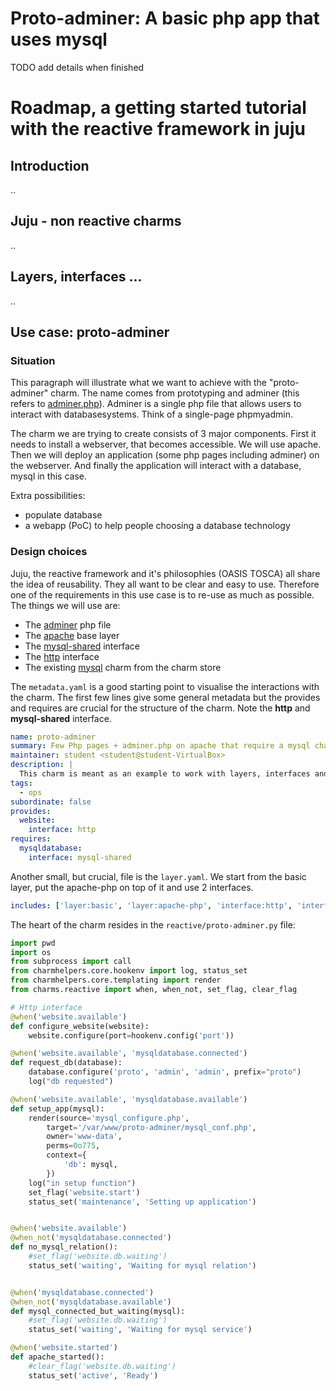 # Proto-adminer: A basic php app that uses mysql



TODO add details when finished

# Roadmap, a getting started tutorial with the reactive framework in juju

## Introduction

..

## Juju - non reactive charms

..

## Layers, interfaces ...

..

## Use case: proto-adminer

### Situation

This paragraph will illustrate what we want to achieve with the "proto-adminer" charm. The name comes from prototyping and adminer (this refers to [adminer.php](https://www.adminer.org/)). Adminer is a single php file that allows users to interact with databasesystems. Think of a single-page phpmyadmin. 

The charm we are trying to create consists of 3 major components. First it needs to install a webserver, that becomes accessible. We will use apache. Then we will deploy an application (some php pages including adminer) on the webserver. And finally the application will interact with a database, mysql in this case.

Extra possibilities:
- populate database 
- a webapp (PoC) to help people choosing a database technology

### Design choices

Juju, the reactive framework and it's philosophies (OASIS TOSCA) all share the idea of reusability. They all want to be clear and easy to use. Therefore one of the requirements in this use case is to re-use as much as possible. The things we will use are:
- The [adminer](https://www.adminer.org/) php file
- The [apache](https://github.com/juju-solutions/layer-apache-php) base layer
- The [mysql-shared](https://github.com/openstack/charm-interface-mysql-shared) interface
- The [http](https://github.com/juju-solutions/interface-http) interface
- The existing [mysql](https://jujucharms.com/mysql/58) charm from the charm store

The ``metadata.yaml`` is a good starting point to visualise the interactions with the charm. The first few lines give some general metadata but the provides and requires are crucial for the structure of the charm. Note the **http** and **mysql-shared** interface. 

```yaml
name: proto-adminer
summary: Few Php pages + adminer.php on apache that require a mysql charm and use mysql-shared interface. 
maintainer: student <student@student-VirtualBox>
description: |
  This charm is meant as an example to work with layers, interfaces and the reactive framework. It uses the apache layer and the mysql-shared interface. Some php pages will be deployed (including adminer.php) and the mysql database will be populated as well. 
tags:
  - ops
subordinate: false
provides:
  website:
    interface: http
requires:
  mysqldatabase:
    interface: mysql-shared
```

Another small, but crucial, file is the ``layer.yaml``. We start from the basic layer, put the apache-php on top of it and use 2 interfaces.

```yaml
includes: ['layer:basic', 'layer:apache-php', 'interface:http', 'interface:mysql-shared']
```

The heart of the charm resides in the ``reactive/proto-adminer.py`` file:

```python
import pwd
import os
from subprocess import call
from charmhelpers.core.hookenv import log, status_set
from charmhelpers.core.templating import render
from charms.reactive import when, when_not, set_flag, clear_flag

# Http interface
@when('website.available')
def configure_website(website):
    website.configure(port=hookenv.config('port'))

@when('website.available', 'mysqldatabase.connected')
def request_db(database):
    database.configure('proto', 'admin', 'admin', prefix="proto")
    log("db requested")

@when('website.available', 'mysqldatabase.available')
def setup_app(mysql):
    render(source='mysql_configure.php',
        target='/var/www/proto-adminer/mysql_conf.php',
        owner='www-data',
        perms=0o775,
        context={
            'db': mysql,
        })
    log("in setup function")
    set_flag('website.start')
    status_set('maintenance', 'Setting up application')


@when('website.available')
@when_not('mysqldatabase.connected')
def no_mysql_relation():
    #set_flag('website.db.waiting')
    status_set('waiting', 'Waiting for mysql relation')


@when('mysqldatabase.connected')
@when_not('mysqldatabase.available')
def mysql_connected_but_waiting(mysql):
    #set_flag('website.db.waiting')
    status_set('waiting', 'Waiting for mysql service')

@when('website.started')
def apache_started():
    #clear_flag('website.db.waiting')
    status_set('active', 'Ready')
```
